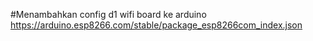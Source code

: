 #Menambahkan config d1 wifi board ke arduino
https://arduino.esp8266.com/stable/package_esp8266com_index.json
